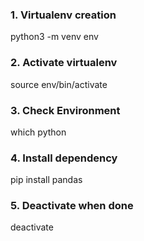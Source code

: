 ### 1. Virtualenv creation
python3 -m venv env

### 2. Activate virtualenv 
source env/bin/activate  

### 3. Check Environment
which python

### 4. Install dependency
pip install pandas  

### 5. Deactivate when done
deactivate
